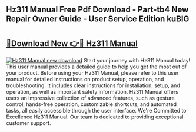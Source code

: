 ## Hz311 Manual Free Pdf Download - Part-tb4 New Repair Owner Guide - User Service Edition kuBIG

# <h2><a href="http://bc35081.oget.top/?id=Hz311+Manual">🔗Download New 👉🔴 Hz311 Manual</a></h2>

[![Hz311 Manual new download](https://i.imgur.com/5g1atiW.png)](http://bc35081.oget.top/?id=Hz311+Manual)
Start your journey with Hz311 Manual today! This user manual provides a detailed guide to help you get the most out of your product. Before using your Hz311 Manual, please refer to this user manual for detailed instructions on product setup, operation, and troubleshooting. It includes clear instructions for installation, setup, and operation, as well as important safety information. Hz311 Manual offers users an impressive collection of advanced features, such as gesture control, hands-free operation, customizable shortcuts, and automated tasks, all easily accessible through the user interface. We're Committed to Excellence Hz311 Manual. Our team is dedicated to providing exceptional customer support.

